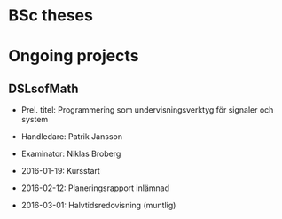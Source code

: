 # BSc theses

# Ongoing projects

## DSLsofMath

* Prel. titel: Programmering som undervisningsverktyg för signaler och system
* Handledare: Patrik Jansson
* Examinator: Niklas Broberg

* 2016-01-19: Kursstart
* 2016-02-12: Planeringsrapport inlämnad
* 2016-03-01: Halvtidsredovisning (muntlig)

